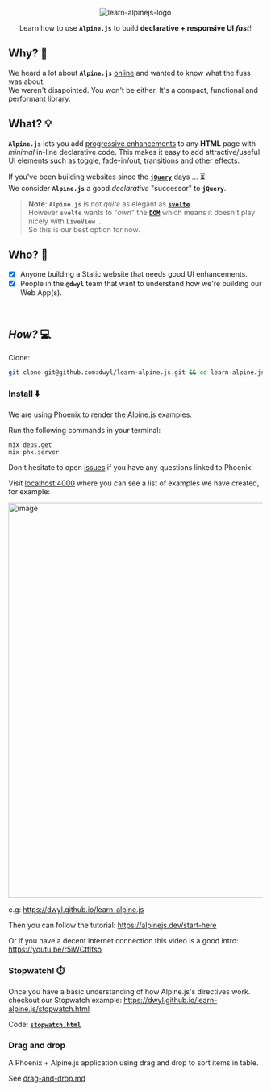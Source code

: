 <div align="center">

![learn-alpinejs-logo](https://user-images.githubusercontent.com/194400/173522456-81ef8a00-7dcf-4300-8e87-281ab251878e.png)

Learn how to use **`Alpine.js`** to build **declarative + responsive UI _fast_**!

</div>

## Why? 🤷

We heard a lot about **`Alpine.js`** 
[online](https://github.com/dwyl/technology-stack/issues/87) 
and wanted to know what the fuss was about. <br />
We weren't disapointed.
You won't be either.
It's a compact, functional and performant library.


## What? 💡

**`Alpine.js`** lets you add 
[progressive enhancements](https://en.wikipedia.org/wiki/Progressive_enhancement)
to any **HTML** page
with _minimal_ in-line declarative code. 
This makes it easy to add attractive/useful UI elements 
such as toggle, fade-in/out, transitions and other effects.

If you've been building websites since the 
[**`jQuery`**](https://jquery.com/) 
days ... ⏳ <br />
We consider **`Alpine.js`** a good _declarative_ "successor" to **`jQuery`**.

> **Note**: **`Alpine.js`** is not _quite_ as elegant as 
[**`svelte`**](https://svelte.dev/).<br />
However **`svelte`** wants to "_own_" the 
[**`DOM`**](https://en.wikipedia.org/wiki/Document_Object_Model)
which means it doesn't play nicely with **`LiveView`** ... <br />
So this is our best option for now.


## Who? 👤

+ [x] Anyone building a Static website that needs good UI enhancements.
+ [x] People in the **`@dwyl`** team that want to understand how we're building our Web App(s).

<br />

## _How?_ 💻

Clone:

```sh
git clone git@github.com:dwyl/learn-alpine.js.git && cd learn-alpine.js
```

### Install ⬇️

We are using [Phoenix](https://github.com/dwyl/learn-phoenix-framework/)
to render the Alpine.js examples.

Run the following commands in your terminal:

```sh
mix deps.get
mix phx.server
```

Don't hesitate to open [issues](https://github.com/dwyl/learn-phoenix-framework/issues/)
if you have any questions linked to Phoenix!

Visit [localhost:4000](http://localhost:4000) where you can see a list of
examples we have created, for example:

<img width="784" alt="image" src="https://user-images.githubusercontent.com/194400/173512514-b32d0dec-8568-4518-b493-f18ce3f82e94.png">

e.g: https://dwyl.github.io/learn-alpine.js

Then you can follow the tutorial: 
https://alpinejs.dev/start-here

Or if you have a decent internet connection
this video is a good intro: 
https://youtu.be/r5iWCtfltso


### Stopwatch! ⏱️

Once you have a basic understanding of how Alpine.js's directives work.
checkout our Stopwatch example:
https://dwyl.github.io/learn-alpine.js/stopwatch.html

Code: [**`stopwatch.html`**](https://github.com/dwyl/learn-alpine.js/blob/main/stopwatch.html)

### Drag and drop

A Phoenix + Alpine.js application using drag and drop to sort items in table.

See [drag-and-drop.md](drag-and-drop.md)
